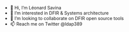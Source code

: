 - 👋 Hi, I’m Léonard Savina
- 👀 I’m interested in DFIR & Systems architecture
- 💞️ I’m looking to collaborate on DFIR open source tools
- 📫 Reach me on Twitter @ldap389

<!---
ldap389/ldap389 is a ✨ special ✨ repository because its `README.md` (this file) appears on your GitHub profile.
You can click the Preview link to take a look at your changes.
--->
